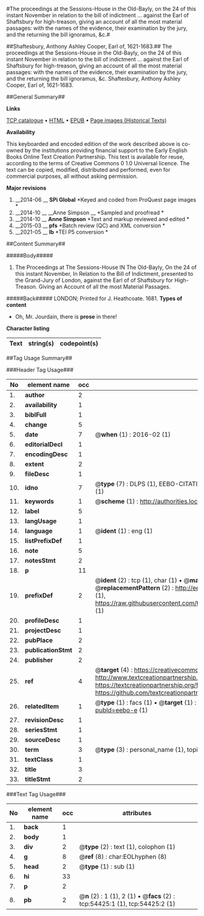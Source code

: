 #The proceedings at the Sessions-House in the Old-Bayly, on the 24 of this instant November in relation to the bill of indictment ... against the Earl of Shaftsbury for high-treason, giving an account of all the most material passages: with the names of the evidence, their examination by the jury, and the returning the bill ignoramus, &c.#

##Shaftesbury, Anthony Ashley Cooper, Earl of, 1621-1683.##
The proceedings at the Sessions-House in the Old-Bayly, on the 24 of this instant November in relation to the bill of indictment ... against the Earl of Shaftsbury for high-treason, giving an account of all the most material passages: with the names of the evidence, their examination by the jury, and the returning the bill ignoramus, &c.
Shaftesbury, Anthony Ashley Cooper, Earl of, 1621-1683.

##General Summary##

**Links**

[TCP catalogue](http://www.ota.ox.ac.uk/tcp/)  • 
[HTML](http://tei.it.ox.ac.uk/tcp/Texts-HTML/free/A55/A55941.html)  • 
[EPUB](http://tei.it.ox.ac.uk/tcp/Texts-EPUB/free/A55/A55941.epub) • 
[Page images (Historical Texts)](https://historicaltexts.jisc.ac.uk/eebo-12119614e)

**Availability**

This keyboarded and encoded edition of the work described above is co-owned by the
    institutions providing financial support to the Early English Books Online Text Creation
    Partnership. This text is available for reuse, according to the terms of  Creative Commons 0 1.0 Universal
    licence. The text can be copied, modified, distributed and performed, even for commercial
    purposes, all without asking permission.

**Major revisions**

1. __2014-06 __ __SPi Global__ *Keyed and coded from ProQuest page images *
1. __2014-10 __ __Anne Simpson __ *Sampled and proofread *
1. __2014-10 __ __Anne Simpson__ *Text and markup reviewed and edited *
1. __2015-03 __ __pfs__ *Batch review (QC) and XML conversion *
1. __2021-05 __ __lb__ *TEI P5 conversion *

##Content Summary##

#####Body#####

1. The Proceedings at The Sessions-House IN The Old-Bayly, On the 24 of this instant November, In Relation to the Bill of Indictment, presented to the Grand-Jury of London, against the Earl of of Shaftsbury for High-Treason. Giving an Account of all the most Material Passages.

#####Back#####
LONDON; Printed for J. Heathcoate. 1681.
**Types of content**

  * Oh, Mr. Jourdain, there is **prose** in there!

**Character listing**


|Text|string(s)|codepoint(s)|
|---|---|---|

##Tag Usage Summary##

###Header Tag Usage###

|No|element name|occ|attributes|
|---|---|---|---|
|1.|__author__|2||
|2.|__availability__|1||
|3.|__biblFull__|1||
|4.|__change__|5||
|5.|__date__|7| @__when__ (1) : 2016-02 (1)|
|6.|__editorialDecl__|1||
|7.|__encodingDesc__|1||
|8.|__extent__|2||
|9.|__fileDesc__|1||
|10.|__idno__|7| @__type__ (7) : DLPS (1), EEBO-CITATION (1), VID (1), EEBO-PROQUEST (1), STC (2), OCLC (1)|
|11.|__keywords__|1| @__scheme__ (1) : http://authorities.loc.gov/ (1)|
|12.|__label__|5||
|13.|__langUsage__|1||
|14.|__language__|1| @__ident__ (1) : eng (1)|
|15.|__listPrefixDef__|1||
|16.|__note__|5||
|17.|__notesStmt__|2||
|18.|__p__|11||
|19.|__prefixDef__|2| @__ident__ (2) : tcp (1), char (1)  •  @__matchPattern__ (2) : ([0-9\-]+):([0-9IVX]+) (1), (.+) (1)  •  @__replacementPattern__ (2) : http://eebo.chadwyck.com/downloadtiff?vid=$1&page=$2 (1), https://raw.githubusercontent.com/textcreationpartnership/Texts/master/tcpchars.xml#$1 (1)|
|20.|__profileDesc__|1||
|21.|__projectDesc__|1||
|22.|__pubPlace__|2||
|23.|__publicationStmt__|2||
|24.|__publisher__|2||
|25.|__ref__|4| @__target__ (4) : https://creativecommons.org/publicdomain/zero/1.0/ (1), http://www.textcreationpartnership.org/docs/. (1), https://textcreationpartnership.org/faq/#faq05 (1), https://github.com/textcreationpartnership (1)|
|26.|__relatedItem__|1| @__type__ (1) : facs (1)  •  @__target__ (1) : https://data.historicaltexts.jisc.ac.uk/view?pubId=eebo-e (1)|
|27.|__revisionDesc__|1||
|28.|__seriesStmt__|1||
|29.|__sourceDesc__|1||
|30.|__term__|3| @__type__ (3) : personal_name (1), topical_term (1), genre_form (1)|
|31.|__textClass__|1||
|32.|__title__|3||
|33.|__titleStmt__|2||


###Text Tag Usage###

|No|element name|occ|attributes|
|---|---|---|---|
|1.|__back__|1||
|2.|__body__|1||
|3.|__div__|2| @__type__ (2) : text (1), colophon (1)|
|4.|__g__|8| @__ref__ (8) : char:EOLhyphen (8)|
|5.|__head__|2| @__type__ (1) : sub (1)|
|6.|__hi__|33||
|7.|__p__|2||
|8.|__pb__|2| @__n__ (2) : 1 (1), 2 (1)  •  @__facs__ (2) : tcp:54425:1 (1), tcp:54425:2 (1)|

